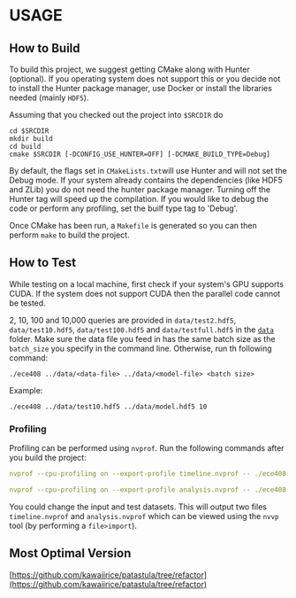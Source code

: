 # USAGE

## How to Build
To build this project, we suggest getting CMake along with Hunter (optional). If you operating system does not support this or you decide not to install the Hunter package manager, use Docker or install the libraries needed (mainly `HDF5`). 

Assuming that you checked out the project into `$SRCDIR` do
```{.sh}
cd $SRCDIR
mkdir build
cd build
cmake $SRCDIR [-DCONFIG_USE_HUNTER=OFF] [-DCMAKE_BUILD_TYPE=Debug]
```
By default, the flags set in `CMakeLists.txt`will use Hunter and will not set the Debug mode. If your system already contains the dependencies (like HDF5 and ZLib) you do not need the hunter package manager. Turning off the Hunter tag will speed up the compilation. If you would like to debug the code or perform any profiling, set the builf type tag to 'Debug'.

Once CMake has been run, a `Makefile` is generated so you can then perform `make` to build the project.

## How to Test 
While testing on a local machine, first check if your system's GPU supports CUDA. If the system does not support CUDA then the parallel code cannot be tested. 

2, 10, 100 and 10,000 queries are provided in `data/test2.hdf5`, `data/test10.hdf5`,  `data/test100.hdf5` and `data/testfull.hdf5` in the [`data`][data] folder. Make sure the data file you feed in has the same batch size as the `batch_size` you specify in the command line.
Otherwise, run th following command:
```{.sh}
./ece408 ../data/<data-file> ../data/<model-file> <batch size> 
```
Example:
```{.sh}
./ece408 ../data/test10.hdf5 ../data/model.hdf5 10
```

### Profiling
Profiling can be performed using `nvprof`. Run the following commands after you build the project:

```yaml
nvprof --cpu-profiling on --export-profile timeline.nvprof -- ./ece408 /src/data/test10.hdf5 /src/data/model.hdf5 10

nvprof --cpu-profiling on --export-profile analysis.nvprof -- ./ece408 /src/data/test10.hdf5 /src/data/model.hdf5 10
```

You could change the input and test datasets. This will output two files `timeline.nvprof` and `analysis.nvprof` which can be viewed using the `nvvp` tool (by performing a `file>import`).

## Most Optimal Version
[https://github.com/kawaiirice/patastula/tree/refactor](https://github.com/kawaiirice/patastula/tree/refactor)

[data]: https://github.com/kawaiirice/patastula/tree/refactor/data
